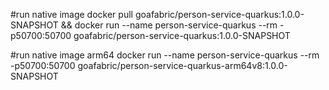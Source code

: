 #run native image
docker pull goafabric/person-service-quarkus:1.0.0-SNAPSHOT && docker run --name person-service-quarkus --rm -p50700:50700 goafabric/person-service-quarkus:1.0.0-SNAPSHOT

#run native image arm64
docker run --name person-service-quarkus --rm -p50700:50700 goafabric/person-service-quarkus-arm64v8:1.0.0-SNAPSHOT

